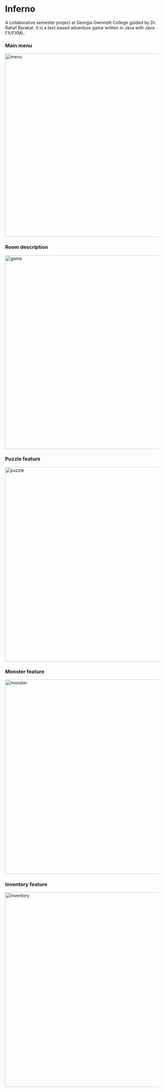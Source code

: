 # Inferno
A collaborative semester project at Georgia Gwinnett College guided by Dr. Rahaf Barakat. It is a text-based adventure game written in Java with Java FX/FXML.

### Main menu
<img width="601" alt="menu" src="https://user-images.githubusercontent.com/26610693/72323174-1683d200-3676-11ea-8a84-735caa0bd3b0.png">

### Room description
<img width="635" alt="game" src="https://user-images.githubusercontent.com/26610693/72323276-4d59e800-3676-11ea-92b3-53b0b2dba7c7.png">

### Puzzle feature
<img width="637" alt="puzzle" src="https://user-images.githubusercontent.com/26610693/72323297-5f3b8b00-3676-11ea-9bda-c86bb49c0c51.png">

### Monster feature
<img width="638" alt="monster" src="https://user-images.githubusercontent.com/26610693/72323309-6793c600-3676-11ea-830e-73e38ece2dcf.png">

### Inventory feature
<img width="638" alt="inventory" src="https://user-images.githubusercontent.com/26610693/72323343-79756900-3676-11ea-9fd4-0d9dcc2b4332.png">

